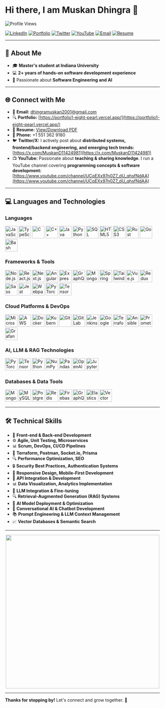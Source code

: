 # Hi there, I am Muskan Dhingra 👋

![Profile Views](https://komarev.com/ghpvc/?username=muskandhingra&color=brightgreen)

[![LinkedIn](https://img.shields.io/badge/LinkedIn-Connect-blue?logo=linkedin)](https://www.linkedin.com/in/muskandhingra/)
[![Portfolio](https://img.shields.io/badge/Portfolio-Visit-red?logo=googlechrome)](https://portfolio1-eight-pearl.vercel.app/)
[![Twitter](https://img.shields.io/badge/Twitter-Follow-blue?logo=twitter)](https://x.com/MuskanD11424981)
[![YouTube](https://img.shields.io/badge/YouTube-Subscribe-red?logo=youtube)](https://www.youtube.com/channel/UCqEXx97n0Z7_dU_qhsfNdAA)
[![Email](https://img.shields.io/badge/Email-Contact%20Me-informational?logo=gmail)](mailto:dhingramuskan2001@gmail.com)
[![Resume](https://img.shields.io/badge/Resume-View%20PDF-orange?logo=adobeacrobatreader)](https://drive.google.com/file/d/1OAXxyYtUgGUsXZYsx6HeEW4dMbKNlV4G/view?usp=sharing)

---

## 🚀 About Me

- 🎓 **Master's student at Indiana University**  
- 💻 **2+ years of hands-on software development experience**  
- 🤖 Passionate about **Software Engineering and AI**

---

## 🌐 Connect with Me

- 📨 **Email:** [dhingramuskan2001@gmail.com](dhingramuskan2001@gmail.com)  
- 🔍 **Portfolio:** [https://portfolio1-eight-pearl.vercel.app/](https://portfolio1-eight-pearl.vercel.app/)  
- 📄 **Resume:** [View/Download PDF](https://drive.google.com/file/d/1OAXxyYtUgGUsXZYsx6HeEW4dMbKNlV4G/view?usp=sharing)
- 📱 **Phone:** +1 551 362 9180
- 🐦 **Twitter/X:** I actively post about **distributed systems, frontend/backend engineering, and emerging tech trends:**  
[https://x.com/MuskanD11424981](https://x.com/MuskanD11424981)  
- 📺 **YouTube:** Passionate about **teaching & sharing knowledge**. I run a YouTube channel covering **programming concepts & software development:**  
[https://www.youtube.com/channel/UCqEXx97n0Z7_dU_qhsfNdAA](https://www.youtube.com/channel/UCqEXx97n0Z7_dU_qhsfNdAA)  

---

## 💻 **Languages and Technologies**
### **Languages**
<p>
  <img src="https://cdn.jsdelivr.net/gh/devicons/devicon/icons/javascript/javascript-original.svg" alt="JavaScript" width="40" height="40"/>
  <img src="https://cdn.jsdelivr.net/gh/devicons/devicon/icons/typescript/typescript-original.svg" alt="TypeScript" width="40" height="40"/>
  <img src="https://cdn.jsdelivr.net/gh/devicons/devicon/icons/c/c-original.svg" alt="C" width="40" height="40"/>
  <img src="https://cdn.jsdelivr.net/gh/devicons/devicon/icons/cplusplus/cplusplus-original.svg" alt="C++" width="40" height="40"/>
  <img src="https://cdn.jsdelivr.net/gh/devicons/devicon/icons/java/java-original.svg" alt="Java" width="40" height="40"/>
  <img src="https://cdn.jsdelivr.net/gh/devicons/devicon/icons/python/python-original.svg" alt="Python" width="40" height="40"/>
  <img src="https://cdn.jsdelivr.net/gh/devicons/devicon/icons/mysql/mysql-original.svg" alt="SQL" width="40" height="40"/>
  <img src="https://cdn.jsdelivr.net/gh/devicons/devicon/icons/html5/html5-original.svg" alt="HTML5" width="40" height="40"/>
  <img src="https://cdn.jsdelivr.net/gh/devicons/devicon/icons/css3/css3-original.svg" alt="CSS3" width="40" height="40"/>
  <img src="https://cdn.jsdelivr.net/gh/devicons/devicon/icons/rust/rust-plain.svg" alt="Rust" width="40" height="40"/>
  <img src="https://cdn.jsdelivr.net/gh/devicons/devicon/icons/go/go-original.svg" alt="Go" width="40" height="40"/>
  <img src="https://cdn.jsdelivr.net/gh/devicons/devicon/icons/bash/bash-original.svg" alt="Bash" width="40" height="40"/>
</p>

### **Frameworks & Tools**
<p>
  <img src="https://cdn.jsdelivr.net/gh/devicons/devicon/icons/nodejs/nodejs-original.svg" alt="Node.js" width="40" height="40"/>
  <img src="https://cdn.jsdelivr.net/gh/devicons/devicon/icons/react/react-original.svg" alt="React.js" width="40" height="40"/>
  <img src="https://cdn.jsdelivr.net/gh/devicons/devicon/icons/nextjs/nextjs-original.svg" alt="Next.js" width="40" height="40"/>
  <img src="https://cdn.jsdelivr.net/gh/devicons/devicon/icons/angularjs/angularjs-original.svg" alt="Angular" width="40" height="40"/>
  <img src="https://cdn.jsdelivr.net/gh/devicons/devicon/icons/express/express-original.svg" alt="Express" width="40" height="40"/>
  <img src="https://cdn.jsdelivr.net/gh/devicons/devicon/icons/graphql/graphql-plain.svg" alt="GraphQL" width="40" height="40"/>
  <img src="https://cdn.jsdelivr.net/gh/devicons/devicon/icons/mongodb/mongodb-original.svg" alt="MongoDB" width="40" height="40"/>
  <img src="https://cdn.jsdelivr.net/gh/devicons/devicon/icons/spring/spring-original.svg" alt="Spring Boot" width="40" height="40"/>
  <img src="https://cdn.jsdelivr.net/gh/devicons/devicon/icons/tailwindcss/tailwindcss-plain.svg" alt="Tailwind CSS" width="40" height="40"/>
  <img src="https://cdn.jsdelivr.net/gh/devicons/devicon/icons/vuejs/vuejs-original.svg" alt="Vue.js" width="40" height="40"/>
  <img src="https://cdn.jsdelivr.net/gh/devicons/devicon/icons/redux/redux-original.svg" alt="Redux" width="40" height="40"/>
  <img src="https://cdn.jsdelivr.net/gh/devicons/devicon/icons/sass/sass-original.svg" alt="Sass" width="40" height="40"/>
  <img src="https://cdn.jsdelivr.net/gh/devicons/devicon/icons/jest/jest-plain.svg" alt="Jest" width="40" height="40"/>
  <img src="https://cdn.jsdelivr.net/gh/devicons/devicon/icons/webpack/webpack-original.svg" alt="Webpack" width="40" height="40"/>
  <img src="https://cdn.jsdelivr.net/gh/devicons/devicon/icons/pytorch/pytorch-original.svg" alt="PyTorch" width="40" height="40"/>
  <img src="https://cdn.jsdelivr.net/gh/devicons/devicon/icons/tensorflow/tensorflow-original.svg" alt="TensorFlow" width="40" height="40"/>
</p>

### **Cloud Platforms & DevOps**
<p>
  <img src="https://cdn.jsdelivr.net/gh/devicons/devicon/icons/azure/azure-original.svg" alt="Microsoft Azure" width="40" height="40"/>
  <img src="https://cdn.jsdelivr.net/gh/devicons/devicon/icons/amazonwebservices/amazonwebservices-original.svg" alt="AWS" width="40" height="40"/>
  <img src="https://cdn.jsdelivr.net/gh/devicons/devicon/icons/docker/docker-original.svg" alt="Docker" width="40" height="40"/>
  <img src="https://cdn.jsdelivr.net/gh/devicons/devicon/icons/kubernetes/kubernetes-plain.svg" alt="Kubernetes" width="40" height="40"/>
  <img src="https://cdn.jsdelivr.net/gh/devicons/devicon/icons/git/git-original.svg" alt="Git" width="40" height="40"/>
  <img src="https://cdn.jsdelivr.net/gh/devicons/devicon/icons/gitlab/gitlab-original.svg" alt="GitLab" width="40" height="40"/>
  <img src="https://cdn.jsdelivr.net/gh/devicons/devicon/icons/jenkins/jenkins-original.svg" alt="Jenkins" width="40" height="40"/>
  <img src="https://cdn.jsdelivr.net/gh/devicons/devicon/icons/googlecloud/googlecloud-original.svg" alt="Google Cloud" width="40" height="40"/>
  <img src="https://cdn.jsdelivr.net/gh/devicons/devicon/icons/terraform/terraform-original.svg" alt="Terraform" width="40" height="40"/>
  <img src="https://cdn.jsdelivr.net/gh/devicons/devicon/icons/ansible/ansible-original.svg" alt="Ansible" width="40" height="40"/>
  <img src="https://cdn.jsdelivr.net/gh/devicons/devicon/icons/prometheus/prometheus-original.svg" alt="Prometheus" width="40" height="40"/>
  <img src="https://cdn.jsdelivr.net/gh/devicons/devicon/icons/grafana/grafana-original.svg" alt="Grafana" width="40" height="40"/>
</p>

### **AI, LLM & RAG Technologies**
<p>
  <img src="https://cdn.jsdelivr.net/gh/devicons/devicon/icons/pytorch/pytorch-original.svg" alt="PyTorch" width="40" height="40"/>
  <img src="https://cdn.jsdelivr.net/gh/devicons/devicon/icons/tensorflow/tensorflow-original.svg" alt="TensorFlow" width="40" height="40"/>
  <img src="https://cdn.jsdelivr.net/gh/devicons/devicon/icons/python/python-original.svg" alt="Python for AI" width="40" height="40"/>
  <img src="https://cdn.jsdelivr.net/gh/devicons/devicon/icons/numpy/numpy-original.svg" alt="NumPy" width="40" height="40"/>
  <img src="https://cdn.jsdelivr.net/gh/devicons/devicon/icons/pandas/pandas-original.svg" alt="Pandas" width="40" height="40"/>
  <img src="https://upload.wikimedia.org/wikipedia/commons/0/04/ChatGPT_logo.svg" alt="OpenAI" width="40" height="40"/>
  <img src="https://cdn.jsdelivr.net/gh/devicons/devicon/icons/jupyter/jupyter-original.svg" alt="Jupyter" width="40" height="40"/>
</p>

### **Databases & Data Tools**
<p>
  <img src="https://cdn.jsdelivr.net/gh/devicons/devicon/icons/mongodb/mongodb-original.svg" alt="MongoDB" width="40" height="40"/>
  <img src="https://cdn.jsdelivr.net/gh/devicons/devicon/icons/mysql/mysql-original.svg" alt="MySQL" width="40" height="40"/>
  <img src="https://cdn.jsdelivr.net/gh/devicons/devicon/icons/postgresql/postgresql-original.svg" alt="PostgreSQL" width="40" height="40"/>
  <img src="https://cdn.jsdelivr.net/gh/devicons/devicon/icons/redis/redis-original.svg" alt="Redis" width="40" height="40"/>
  <img src="https://cdn.jsdelivr.net/gh/devicons/devicon/icons/firebase/firebase-plain.svg" alt="Firebase" width="40" height="40"/>
  <img src="https://cdn.jsdelivr.net/gh/devicons/devicon/icons/graphql/graphql-plain.svg" alt="GraphQL" width="40" height="40"/>
  <img src="https://cdn.jsdelivr.net/gh/devicons/devicon/icons/elasticsearch/elasticsearch-original.svg" alt="Elasticsearch" width="40" height="40"/>
  <img src="https://cdn.jsdelivr.net/gh/devicons/devicon/icons/postgresql/postgresql-original.svg" alt="Vector Databases" width="40" height="40"/>
</p>

---

## 🛠️ **Technical Skills**
- 🔄 **Front-end & Back-end Development**  
- ⚙️ **Agile, Unit Testing, Microservices**  
- 📊 **Scrum, DevOps, CI/CD Pipelines**  
- 🧰 **Terraform, Postman, Socket.io, Prisma**  
- 🔍 **Performance Optimization, SEO**
- 🔒 **Security Best Practices, Authentication Systems**
- 📱 **Responsive Design, Mobile-First Development**
- 🤝 **API Integration & Development**
- 📊 **Data Visualization, Analytics Implementation**
- 🧠 **LLM Integration & Fine-tuning**
- 🔍 **Retrieval-Augmented Generation (RAG) Systems**
- 🤖 **AI Model Deployment & Optimization**
- 💬 **Conversational AI & Chatbot Development**
- 📚 **Prompt Engineering & LLM Context Management**
- 📈 **Vector Databases & Semantic Search**

---

<p align="center">
  <img src="https://media.giphy.com/media/L1R1tvI9svkIWwpVYr/giphy.gif" width="500"/>
</p>

---

**Thanks for stopping by!** Let's connect and grow together. 🚀
